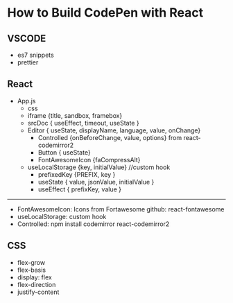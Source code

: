 # How to Build CodePen with React

## VSCODE 
- es7 snippets
- prettier

## React
- App.js 
    - css
    - iframe {title, sandbox, framebox}
    - srcDoc { useEffect, timeout, useState }
    - Editor { useState, displayName, language, value, onChange}
        - Controlled {onBeforeChange, value, options} from react-codemirror2
        - Button { useState}
        - FontAwesomeIcon {faCompressAlt}
    - useLocalStorage {key, initialValue} //custom hook
        - prefixedKey {PREFIX, key }
        - useState { value, jsonValue, initialValue }
        - useEffect { prefixKey, value }
-----
- FontAwesomeIcon: Icons from Fortawesome github: react-fontawesome
- useLocalStorage: custom hook
- Controlled: npm install codemirror react-codemirror2

## CSS
- flex-grow
- flex-basis
- display: flex
- flex-direction
- justify-content
